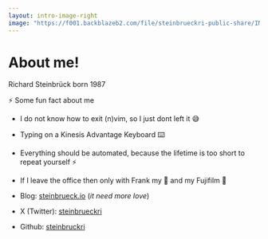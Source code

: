 ```yaml
---
layout: intro-image-right
image: "https://f001.backblazeb2.com/file/steinbrueckri-public-share/IMG_2564.JPG"
---
```


# About me!

Richard Steinbrück born 1987

⚡ Some fun fact about me

- I do not know how to exit (n)vim, so I just dont left it 😅
- Typing on a Kinesis Advantage Keyboard ⌨️
- Everything should be automated, because the lifetime is too short to repeat yourself ⚡️
- If I leave the office then only with Frank my 🐶 and my Fujifilm 📸

- Blog: [steinbrueck.io](http://steinbrueck.io) (_it need more love_)
- X (Twitter): [steinbrueckri](https://twitter.com/steinbrueckri)
- Github: [steinbruckri](https://github.com/steinbrueckri)
